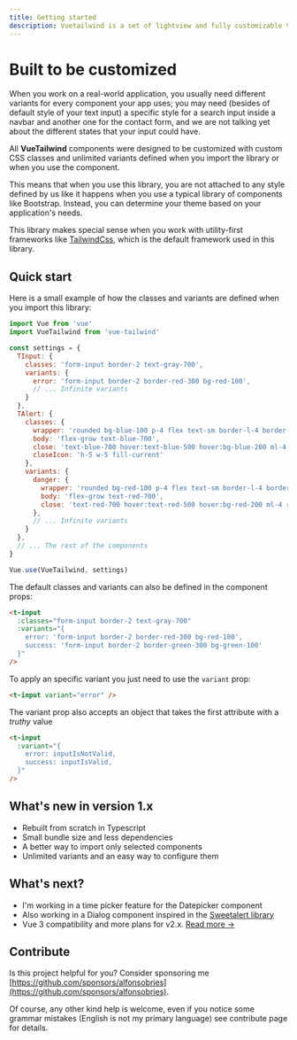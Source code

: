 ```yaml
---
title: Getting started
description: Vuetailwind is a set of lightview and fully customizable Vue Components optimized for TailwindCss.
---
```



# Built to be customized

When you work on a real-world application, you usually need different variants for every component your app uses; you may need (besides of default style of your text input) a specific style for a search input inside a navbar and another one for the contact form, and we are not talking yet about the different states that your input could have.

All **VueTailwind** components were designed to be customized with custom CSS classes and unlimited variants defined when you import the library or when you use the component.

This means that when you use this library, you are not attached to any style defined by us like it happens when you use a typical library of components like Bootstrap. Instead, you can determine your theme based on your application's needs.

This library makes special sense when you work with utility-first frameworks like [TailwindCss](https://tailwindcss.com), which is the default framework used in this library.

## Quick start

Here is a small example of how the classes and variants are defined when you import this library:

```js
import Vue from 'vue'
import VueTailwind from 'vue-tailwind'

const settings = {
  TInput: {
    classes: 'form-input border-2 text-gray-700',
    variants: {
      error: 'form-input border-2 border-red-300 bg-red-100',
      // ... Infinite variants
    }
  },
  TAlert: {
    classes: {
      wrapper: 'rounded bg-blue-100 p-4 flex text-sm border-l-4 border-blue-500',
      body: 'flex-grow text-blue-700',
      close: 'text-blue-700 hover:text-blue-500 hover:bg-blue-200 ml-4 rounded',
      closeIcon: 'h-5 w-5 fill-current'
    },
    variants: {
      danger: {
        wrapper: 'rounded bg-red-100 p-4 flex text-sm border-l-4 border-red-500',
        body: 'flex-grow text-red-700',
        close: 'text-red-700 hover:text-red-500 hover:bg-red-200 ml-4 rounded'
      },
      // ... Infinite variants
    }
  },
  // ... The rest of the components
}

Vue.use(VueTailwind, settings)
```

The default classes and variants can also be defined in the component props:

```html
<t-input
  :classes="form-input border-2 text-gray-700"
  :variants="{
    error: 'form-input border-2 border-red-300 bg-red-100',
    success: 'form-input border-2 border-green-300 bg-green-100'
  }"
/>
```

To apply an specific variant you just need to use the `variant` prop:

```html
<t-input variant="error" />
```

The variant prop also accepts an object that takes the first attribute with a _truthy_ value

```html
<t-input
  :variant="{
    error: inputIsNotValid,
    success: inputIsValid,
  }"
/>
```

## What's new in version 1.x

- Rebuilt from scratch in Typescript
- Small bundle size and less dependencies
- A better way to import only selected components
- Unlimited variants and an easy way to configure them

## What's next?

- I'm working in a time picker feature for the Datepicker component
- Also working in a Dialog component inspired in the [Sweetalert library](https://sweetalert2.github.io/) 
- Vue 3 compatibility and more plans for v2.x. [Read more →](/docs/upcoming-changes)

## Contribute

Is this project helpful for you? Consider sponsoring me [https://github.com/sponsors/alfonsobries](https://github.com/sponsors/alfonsobries).

Of course, any other kind help is welcome, even if you notice some grammar mistakes (English is not my primary language) see <nuxt-link to="/contribute">contribute page</nuxt-link> for details.
